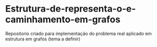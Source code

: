 # Estrutura-de-representa-o-e-caminhamento-em-grafos
Repositorio criado para implementação do problema real aplicado em estrutura em grafos (tema a definir)
